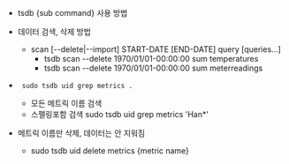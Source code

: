 
- tsdb {sub command} 사용 방법

- 데이터 검색, 삭제 방법
  - scan [--delete|--import] START-DATE [END-DATE] query [queries...]
    - tsdb scan --delete 1970/01/01-00:00:00 sum temperatures
    - tsdb scan --delete 1970/01/01-00:00:00 sum meterreadings

- <code> sudo tsdb uid grep metrics . </code>
  - 모든 메트릭 이름 검색
  - 스펠링포함 검색 sudo tsdb uid grep metrics 'Han*'

- 메트릭 이름만 삭제, 데이터는 안 지워짐
  - sudo tsdb uid delete metrics {metric name}
